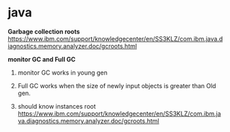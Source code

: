 # java

**Garbage collection roots**  
https://www.ibm.com/support/knowledgecenter/en/SS3KLZ/com.ibm.java.diagnostics.memory.analyzer.doc/gcroots.html  


**monitor GC and Full GC**  
1. monitor GC works in young gen

2. Full GC works when the size of newly input objects is greater than Old gen.

3. should know instances root https://www.ibm.com/support/knowledgecenter/en/SS3KLZ/com.ibm.java.diagnostics.memory.analyzer.doc/gcroots.html

